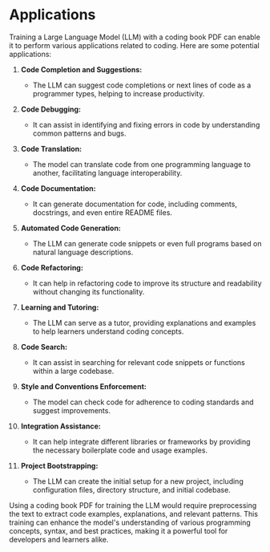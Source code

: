 # Applications

Training a Large Language Model (LLM) with a coding book PDF can enable it to perform various applications related to coding. Here are some potential applications:

1. **Code Completion and Suggestions:**
   - The LLM can suggest code completions or next lines of code as a programmer types, helping to increase productivity.

2. **Code Debugging:**
   - It can assist in identifying and fixing errors in code by understanding common patterns and bugs.

3. **Code Translation:**
   - The model can translate code from one programming language to another, facilitating language interoperability.

4. **Code Documentation:**
   - It can generate documentation for code, including comments, docstrings, and even entire README files.

5. **Automated Code Generation:**
   - The LLM can generate code snippets or even full programs based on natural language descriptions.

6. **Code Refactoring:**
   - It can help in refactoring code to improve its structure and readability without changing its functionality.

7. **Learning and Tutoring:**
   - The LLM can serve as a tutor, providing explanations and examples to help learners understand coding concepts.

8. **Code Search:**
   - It can assist in searching for relevant code snippets or functions within a large codebase.

9. **Style and Conventions Enforcement:**
   - The model can check code for adherence to coding standards and suggest improvements.

10. **Integration Assistance:**
    - It can help integrate different libraries or frameworks by providing the necessary boilerplate code and usage examples.

11. **Project Bootstrapping:**
    - The LLM can create the initial setup for a new project, including configuration files, directory structure, and initial codebase.

Using a coding book PDF for training the LLM would require preprocessing the text to extract code examples, explanations, and relevant patterns. This training can enhance the model's understanding of various programming concepts, syntax, and best practices, making it a powerful tool for developers and learners alike.